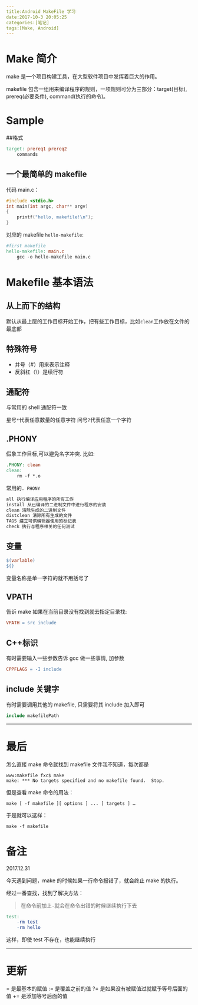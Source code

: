```yaml
---
title:Android MakeFile 学习
date:2017-10-3 20:05:25
categories:[笔记]
tags:[Make, Android]
---
```


# Make 简介

make 是一个项目构建工具，在大型软件项目中发挥着巨大的作用。

makefile 包含一组用来编译程序的规则，一项规则可分为三部分：target(目标), prereq(必要条件), command(执行的命令)。

# Sample

##格式

```makefile
target: prereq1 prereq2
	commands
```

## 一个最简单的 makefile

代码 main.c：

```c
#include <stdio.h>
int main(int argc, char** argv)
{
    printf("hello, makefile!\n");
}
```

对应的 makefile `hello-makefile`:

```makefile
#first makefile
hello-makefile: main.c
	gcc -o hello-makefile main.c
```



# Makefile 基本语法

## 从上而下的结构

默认从最上层的工作目标开始工作，把有些工作目标，比如`clean`工作放在文件的最底部

## 特殊符号

* 井号（#）用来表示注释
* 反斜杠（\）是续行符

## 通配符

与常用的 shell 通配符一致

星号`*`代表任意数量的任意字符 问号`?`代表任意一个字符

## .PHONY

假象工作目标,可以避免名字冲突. 比如:

```makefile
.PHONY: clean
clean:
	rm -f *.o
```

常用的`. PHONY`

```makefile
all 执行编译应用程序的所有工作
install 从已编译的二进制文件中进行程序的安装
clean 清除生成的二进制文件
distclean 清除所有生成的文件
TAGS 建立可供编辑器使用的标记表
check 执行与程序相关的任何测试
```

## 变量

```makefile
$(varlable)
${}
```

变量名称是单一字符的就不用括号了

## VPATH

告诉 make 如果在当前目录没有找到就去指定目录找:

```makefile
VPATH = src include
```

## C++标识

有时需要输入一些参数告诉 gcc 做一些事情, 加参数

```makefile
CPPFLAGS = -I include
```

## include 关键字

有时需要调用其他的 makefile, 只需要将其 include 加入即可

```makefile
include makefilePath
```

---

# 最后

怎么直接 make 命令就找到 makefile 文件我不知道，每次都是

```
www:makefile fxc$ make
make: *** No targets specified and no makefile found.  Stop.
```

但是查看 make 命令的用法：

`make [ -f makefile ][ options ] ... [ targets ] …`

于是就可以这样：

`make -f makefile`



# 备注

2017.12.31

今天遇到问题，make 的时候如果一行命令报错了，就会终止 make 的执行。

经过一番查找，找到了解决方法：

> 在命令前加上`-`就会在命令出错的时候继续执行下去

```makefile
test:
	-rm test
	-rm hello
```

这样，即使 test 不存在，也能继续执行

---

# 更新

= 是最基本的赋值
:= 是覆盖之前的值
?= 是如果没有被赋值过就赋予等号后面的值
+= 是添加等号后面的值

